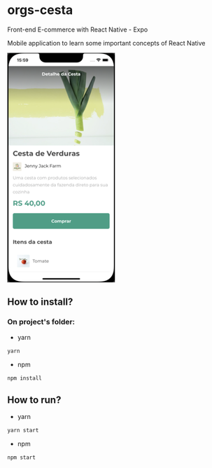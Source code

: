 # orgs-cesta

Front-end E-commerce with React Native - Expo

Mobile application to learn some important concepts of React Native

!['app-image'](/assets/screen/app.png)

## How to install?

### On project's folder:

- yarn

```sh
yarn
```

- npm

```sh
npm install
```

## How to run?

- yarn

```sh
yarn start
```

- npm

```sh
npm start
```
